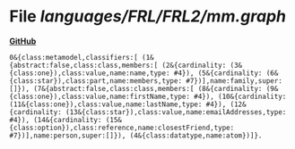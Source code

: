 # File _languages/FRL/FRL2/mm.graph_
**[GitHub](https://github.com/softlang/yas/blob/master/languages/FRL/FRL2/mm.graph)**
```
0&{class:metamodel,classifiers:[ (1&{abstract:false,class:class,members:[ (2&{cardinality: (3&{class:one}),class:value,name:name,type: #4}), (5&{cardinality: (6&{class:star}),class:part,name:members,type: #7})],name:family,super:[]}), (7&{abstract:false,class:class,members:[ (8&{cardinality: (9&{class:one}),class:value,name:firstName,type: #4}), (10&{cardinality: (11&{class:one}),class:value,name:lastName,type: #4}), (12&{cardinality: (13&{class:star}),class:value,name:emailAddresses,type: #4}), (14&{cardinality: (15&{class:option}),class:reference,name:closestFriend,type: #7})],name:person,super:[]}), (4&{class:datatype,name:atom})]}.
```
